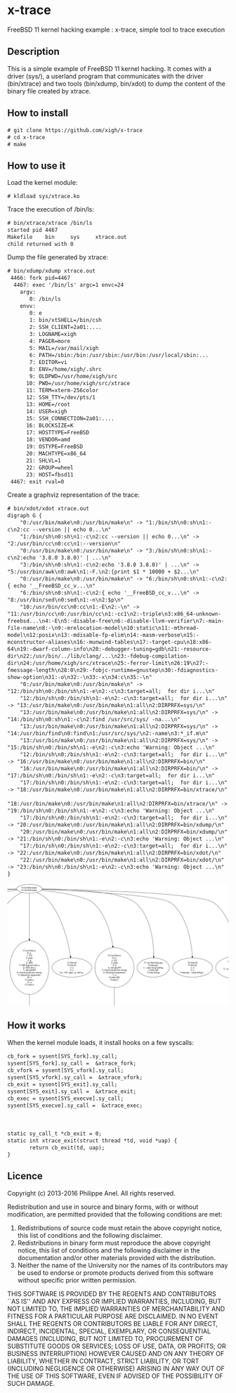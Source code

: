# x-trace
FreeBSD 11 kernel hacking example : x-trace, simple tool to trace execution

Description
--------------

This is a simple example of FreeBSD 11 kernel hacking. It comes with a driver (sys/), a userland program that communicates with the driver (bin/xtrace) and two tools (bin/xdump, bin/xdot) to dump the content of the binary file created by xtrace.

How to install
--------------

	# git clone https://github.com/xigh/x-trace
	# cd x-trace
	# make

How to use it
--------------

Load the kernel module:

	# kldload sys/xtrace.ko

Trace the execution of /bin/ls:

	# bin/xtrace/xtrace /bin/ls
	started pid 4467
	Makefile	bin		sys		xtrace.out
	child returned with 0

Dump the file generated by xtrace:

	# bin/xdump/xdump xtrace.out 
	 4466: fork pid=4467
	  4467: exec '/bin/ls' argc=1 envc=24
		argv:
		   0: /bin/ls
		envv:
		   0: e
		   1: bin/xtSHELL=/bin/csh
		   2: SSH_CLIENT=2a01:....
		   3: LOGNAME=xigh
		   4: PAGER=more
		   5: MAIL=/var/mail/xigh
		   6: PATH=/sbin:/bin:/usr/sbin:/usr/bin:/usr/local/sbin:...
		   7: EDITOR=vi
		   8: ENV=/home/xigh/.shrc
		   9: OLDPWD=/usr/home/xigh/src
		  10: PWD=/usr/home/xigh/src/xtrace
		  11: TERM=xterm-256color
		  12: SSH_TTY=/dev/pts/1
		  13: HOME=/root
		  14: USER=xigh
		  15: SSH_CONNECTION=2a01:....
		  16: BLOCKSIZE=K
		  17: HOSTTYPE=FreeBSD
		  18: VENDOR=amd
		  19: OSTYPE=FreeBSD
		  20: MACHTYPE=x86_64
		  21: SHLVL=1
		  22: GROUP=wheel
		  23: HOST=fbsd11
	 4467: exit rval=0

Create a graphviz representation of the trace:

	# bin/xdot/xdot xtrace.out
	digraph G {
		"0:/usr/bin/make\n0:/usr/bin/make\n" -> "1:/bin/sh\n0:sh\n1:-c\n2:cc --version || echo 0...\n"
		"1:/bin/sh\n0:sh\n1:-c\n2:cc --version || echo 0...\n" -> "2:/usr/bin/cc\n0:cc\n1:--version\n"
		"0:/usr/bin/make\n0:/usr/bin/make\n" -> "3:/bin/sh\n0:sh\n1:-c\n2:echo '3.8.0 3.8.0)' | ...\n"
		"3:/bin/sh\n0:sh\n1:-c\n2:echo '3.8.0 3.8.0)' | ...\n" -> "5:/usr/bin/awk\n0:awk\n1:-F.\n2:{print $1 * 10000 + $2...\n"
		"0:/usr/bin/make\n0:/usr/bin/make\n" -> "6:/bin/sh\n0:sh\n1:-c\n2:{ echo '__FreeBSD_cc_v...\n"
		"6:/bin/sh\n0:sh\n1:-c\n2:{ echo '__FreeBSD_cc_v...\n" -> "8:/usr/bin/sed\n0:sed\n1:-n\n2:$p\n"
		"10:/usr/bin/cc\n0:cc\n1:-E\n2:-\n" -> "11:/usr/bin/cc\n0:/usr/bin/cc\n1:-cc1\n2:-triple\n3:x86_64-unknown-freebsd...\n4:-E\n5:-disable-free\n6:-disable-llvm-verifier\n7:-main-file-name\n8:-\n9:-mrelocation-model\n10:static\n11:-mthread-model\n12:posix\n13:-mdisable-fp-elim\n14:-masm-verbose\n15:-mconstructor-aliases\n16:-munwind-tables\n17:-target-cpu\n18:x86-64\n19:-dwarf-column-info\n20:-debugger-tuning=gdb\n21:-resource-dir\n22:/usr/bin/../lib/clang/...\n23:-fdebug-compilation-dir\n24:/usr/home/xigh/src/xtrace\n25:-ferror-limit\n26:19\n27:-fmessage-length\n28:0\n29:-fobjc-runtime=gnustep\n30:-fdiagnostics-show-option\n31:-o\n32:-\n33:-x\n34:c\n35:-\n"
		"0:/usr/bin/make\n0:/usr/bin/make\n" -> "12:/bin/sh\n0:/bin/sh\n1:-e\n2:-c\n3:target=all;  for dir i...\n"
		"12:/bin/sh\n0:/bin/sh\n1:-e\n2:-c\n3:target=all;  for dir i...\n" -> "13:/usr/bin/make\n0:/usr/bin/make\n1:all\n2:DIRPRFX=sys/\n"
		"13:/usr/bin/make\n0:/usr/bin/make\n1:all\n2:DIRPRFX=sys/\n" -> "14:/bin/sh\n0:sh\n1:-c\n2:find /usr/src/sys/ -na...\n"
		"13:/usr/bin/make\n0:/usr/bin/make\n1:all\n2:DIRPRFX=sys/\n" -> "14:/usr/bin/find\n0:find\n1:/usr/src/sys/\n2:-name\n3:*_if.m\n"
		"13:/usr/bin/make\n0:/usr/bin/make\n1:all\n2:DIRPRFX=sys/\n" -> "15:/bin/sh\n0:/bin/sh\n1:-e\n2:-c\n3:echo 'Warning: Object ...\n"
		"12:/bin/sh\n0:/bin/sh\n1:-e\n2:-c\n3:target=all;  for dir i...\n" -> "16:/usr/bin/make\n0:/usr/bin/make\n1:all\n2:DIRPRFX=bin/\n"
		"16:/usr/bin/make\n0:/usr/bin/make\n1:all\n2:DIRPRFX=bin/\n" -> "17:/bin/sh\n0:/bin/sh\n1:-e\n2:-c\n3:target=all;  for dir i...\n"
		"17:/bin/sh\n0:/bin/sh\n1:-e\n2:-c\n3:target=all;  for dir i...\n" -> "18:/usr/bin/make\n0:/usr/bin/make\n1:all\n2:DIRPRFX=bin/xtrace/\n"
		"18:/usr/bin/make\n0:/usr/bin/make\n1:all\n2:DIRPRFX=bin/xtrace/\n" -> "19:/bin/sh\n0:/bin/sh\n1:-e\n2:-c\n3:echo 'Warning: Object ...\n"
		"17:/bin/sh\n0:/bin/sh\n1:-e\n2:-c\n3:target=all;  for dir i...\n" -> "20:/usr/bin/make\n0:/usr/bin/make\n1:all\n2:DIRPRFX=bin/xdump/\n"
		"20:/usr/bin/make\n0:/usr/bin/make\n1:all\n2:DIRPRFX=bin/xdump/\n" -> "21:/bin/sh\n0:/bin/sh\n1:-e\n2:-c\n3:echo 'Warning: Object ...\n"
		"17:/bin/sh\n0:/bin/sh\n1:-e\n2:-c\n3:target=all;  for dir i...\n" -> "22:/usr/bin/make\n0:/usr/bin/make\n1:all\n2:DIRPRFX=bin/xdot/\n"
		"22:/usr/bin/make\n0:/usr/bin/make\n1:all\n2:DIRPRFX=bin/xdot/\n" -> "23:/bin/sh\n0:/bin/sh\n1:-e\n2:-c\n3:echo 'Warning: Object ...\n"
	}
		

![My image](img/example.png)

How it works
--------------

When the kernel module loads, it install hooks on a few syscalls:

	cb_fork = sysent[SYS_fork].sy_call;
	sysent[SYS_fork].sy_call =  &xtrace_fork;
	cb_vfork = sysent[SYS_vfork].sy_call;
	sysent[SYS_vfork].sy_call =  &xtrace_vfork;
	cb_exit = sysent[SYS_exit].sy_call;
	sysent[SYS_exit].sy_call =  &xtrace_exit;
	cb_exec = sysent[SYS_execve].sy_call;
	sysent[SYS_execve].sy_call =  &xtrace_exec;



	static sy_call_t *cb_exit = 0;
	static int xtrace_exit(struct thread *td, void *uap) {
	       return cb_exit(td, uap);
	}

Licence
--------------

   Copyright (c) 2013-2016 Philippe Anel. All rights reserved.
  
   Redistribution and use in source and binary forms, with or without
   modification, are permitted provided that the following conditions
   are met:
   1. Redistributions of source code must retain the above copyright
      notice, this list of conditions and the following disclaimer.
   2. Redistributions in binary form must reproduce the above copyright
      notice, this list of conditions and the following disclaimer in the
      documentation and/or other materials provided with the distribution.
   4. Neither the name of the University nor the names of its contributors
      may be used to endorse or promote products derived from this software
      without specific prior written permission.
  
   THIS SOFTWARE IS PROVIDED BY THE REGENTS AND CONTRIBUTORS ``AS IS'' AND
   ANY EXPRESS OR IMPLIED WARRANTIES, INCLUDING, BUT NOT LIMITED TO, THE
   IMPLIED WARRANTIES OF MERCHANTABILITY AND FITNESS FOR A PARTICULAR PURPOSE
   ARE DISCLAIMED.  IN NO EVENT SHALL THE REGENTS OR CONTRIBUTORS BE LIABLE
   FOR ANY DIRECT, INDIRECT, INCIDENTAL, SPECIAL, EXEMPLARY, OR CONSEQUENTIAL
   DAMAGES (INCLUDING, BUT NOT LIMITED TO, PROCUREMENT OF SUBSTITUTE GOODS
   OR SERVICES; LOSS OF USE, DATA, OR PROFITS; OR BUSINESS INTERRUPTION)
   HOWEVER CAUSED AND ON ANY THEORY OF LIABILITY, WHETHER IN CONTRACT, STRICT
   LIABILITY, OR TORT (INCLUDING NEGLIGENCE OR OTHERWISE) ARISING IN ANY WAY
   OUT OF THE USE OF THIS SOFTWARE, EVEN IF ADVISED OF THE POSSIBILITY OF
   SUCH DAMAGE.
